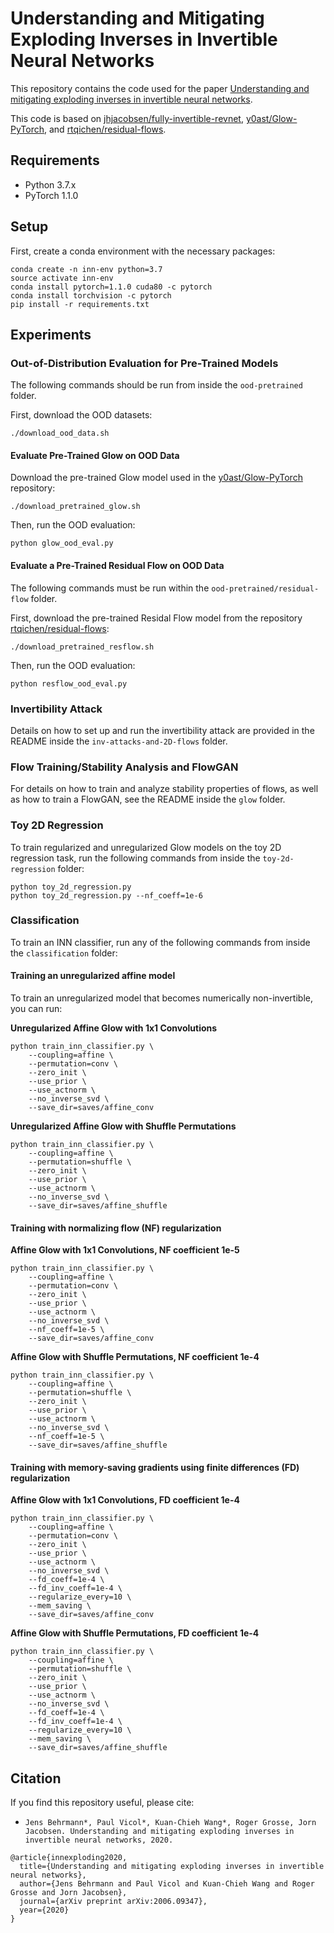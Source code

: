 # Understanding and Mitigating Exploding Inverses in Invertible Neural Networks

This repository contains the code used for the paper [Understanding and mitigating exploding inverses in invertible neural networks](http://arxiv.org/abs/2006.09347).

This code is based on [jhjacobsen/fully-invertible-revnet](https://github.com/jhjacobsen/fully-invertible-revnet), [y0ast/Glow-PyTorch](https://github.com/y0ast/Glow-PyTorch), and [rtqichen/residual-flows](https://github.com/rtqichen/residual-flows).


## Requirements

* Python 3.7.x
* PyTorch 1.1.0


## Setup

First, create a conda environment with the necessary packages:
```
conda create -n inn-env python=3.7
source activate inn-env
conda install pytorch=1.1.0 cuda80 -c pytorch
conda install torchvision -c pytorch
pip install -r requirements.txt
```


## Experiments

### Out-of-Distribution Evaluation for Pre-Trained Models

The following commands should be run from inside the `ood-pretrained` folder.

First, download the OOD datasets:
```
./download_ood_data.sh
```

#### Evaluate Pre-Trained Glow on OOD Data

Download the pre-trained Glow model used in the [y0ast/Glow-PyTorch](https://github.com/y0ast/Glow-PyTorch) repository:
```
./download_pretrained_glow.sh
```

Then, run the OOD evaluation:
```
python glow_ood_eval.py
```

#### Evaluate a Pre-Trained Residual Flow on OOD Data

The following commands must be run within the `ood-pretrained/residual-flow` folder.

First, download the pre-trained Residal Flow model from the repository [rtqichen/residual-flows](https://github.com/rtqichen/residual-flows):
```
./download_pretrained_resflow.sh
```

Then, run the OOD evaluation:
```
python resflow_ood_eval.py
```


### Invertibility Attack

Details on how to set up and run the invertibility attack are provided in the README inside the `inv-attacks-and-2D-flows` folder.


### Flow Training/Stability Analysis and FlowGAN

For details on how to train and analyze stability properties of flows, as well as how to train a FlowGAN, see the README inside the `glow` folder.


### Toy 2D Regression

To train regularized and unregularized Glow models on the toy 2D regression task, run the following commands from inside the `toy-2d-regression` folder:

```
python toy_2d_regression.py
python toy_2d_regression.py --nf_coeff=1e-6
```


### Classification

To train an INN classifier, run any of the following commands from inside the `classification` folder:

#### Training an unregularized affine model

To train an unregularized model that becomes numerically non-invertible, you can run:

**Unregularized Affine Glow with 1x1 Convolutions**
```
python train_inn_classifier.py \
    --coupling=affine \
    --permutation=conv \
    --zero_init \
    --use_prior \
    --use_actnorm \
    --no_inverse_svd \
    --save_dir=saves/affine_conv
```

**Unregularized Affine Glow with Shuffle Permutations**
```
python train_inn_classifier.py \
    --coupling=affine \
    --permutation=shuffle \
    --zero_init \
    --use_prior \
    --use_actnorm \
    --no_inverse_svd \
    --save_dir=saves/affine_shuffle
```

#### Training with normalizing flow (NF) regularization

**Affine Glow with 1x1 Convolutions, NF coefficient 1e-5**
```
python train_inn_classifier.py \
    --coupling=affine \
    --permutation=conv \
    --zero_init \
    --use_prior \
    --use_actnorm \
    --no_inverse_svd \
    --nf_coeff=1e-5 \
    --save_dir=saves/affine_conv
```

**Affine Glow with Shuffle Permutations, NF coefficient 1e-4**
```
python train_inn_classifier.py \
    --coupling=affine \
    --permutation=shuffle \
    --zero_init \
    --use_prior \
    --use_actnorm \
    --no_inverse_svd \
    --nf_coeff=1e-5 \
    --save_dir=saves/affine_shuffle
```


#### Training with memory-saving gradients using finite differences (FD) regularization

**Affine Glow with 1x1 Convolutions, FD coefficient 1e-4**
```
python train_inn_classifier.py \
    --coupling=affine \
    --permutation=conv \
    --zero_init \
    --use_prior \
    --use_actnorm \
    --no_inverse_svd \
    --fd_coeff=1e-4 \
    --fd_inv_coeff=1e-4 \
    --regularize_every=10 \
    --mem_saving \
    --save_dir=saves/affine_conv
```

**Affine Glow with Shuffle Permutations, FD coefficient 1e-4**
```
python train_inn_classifier.py \
    --coupling=affine \
    --permutation=shuffle \
    --zero_init \
    --use_prior \
    --use_actnorm \
    --no_inverse_svd \
    --fd_coeff=1e-4 \
    --fd_inv_coeff=1e-4 \
    --regularize_every=10 \
    --mem_saving \
    --save_dir=saves/affine_shuffle
```


## Citation

If you find this repository useful, please cite:

* `Jens Behrmann*, Paul Vicol*, Kuan-Chieh Wang*, Roger Grosse, Jorn Jacobsen. Understanding and mitigating exploding inverses in invertible neural networks, 2020.`

```
@article{innexploding2020,
  title={Understanding and mitigating exploding inverses in invertible neural networks},
  author={Jens Behrmann and Paul Vicol and Kuan-Chieh Wang and Roger Grosse and Jorn Jacobsen},
  journal={arXiv preprint arXiv:2006.09347},
  year={2020}
}
```
